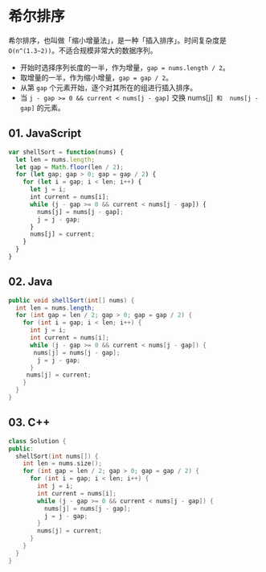 # 希尔排序

希尔排序，也叫做「缩小增量法」，是一种「插入排序」。时间复杂度是 `O(n^(1.3~2))`。不适合规模非常大的数据序列。

- 开始时选择序列长度的一半，作为增量，`gap = nums.length / 2`。
- 取增量的一半，作为缩小增量，`gap = gap / 2`。
- 从第 `gap` 个元素开始，逐个对其所在的组进行插入排序。
- 当 `j - gap >= 0 && current < nums[j - gap]` 交换  nums[j]` 和  nums[j - gap]` 的元素。

## 01. JavaScript
```js
var shellSort = function(nums) {
  let len = nums.length;
  let gap = Math.floor(len / 2);
  for (let gap; gap > 0; gap = gap / 2) {
    for (let i = gap; i < len; i++) {
      let j = i;
      int current = nums[i];
      while (j - gap >= 0 && current < nums[j - gap]) {
        nums[j] = nums[j - gap];
        j = j - gap;
      }
      nums[j] = current;
    }
  }
}
```


## 02. Java
```java
public void shellSort(int[] nums) {
  int len = nums.length;
  for (int gap = len / 2; gap > 0; gap = gap / 2) {
    for (int i = gap; i < len; i++) {
      int j = i;
      int current = nums[i];
      while (j - gap >= 0 && current < nums[j - gap]) {
       nums[j] = nums[j - gap];
        j = j - gap; 
      }
     nums[j] = current;
    }
  }
}
```


## 03. C++
```c++
class Solution {
public:
  shellSort(int nums[]) {
    int len = nums.size();
    for (int gap = len / 2; gap > 0; gap = gap / 2) {
      for (int i = gap; i < len; i++) {
        int j = i;
        int current = nums[i];
        while (j - gap >= 0 && current < nums[j - gap]) {
          nums[j] = nums[j - gap];
          j = j - gap;
        }
        nums[j] = current;
      }
    }
  }
}
```